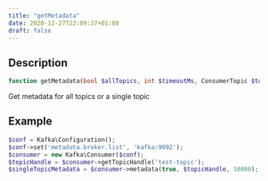 ```yaml
---
title: "getMetadata"
date: 2020-12-27T22:09:37+01:00
draft: false
---
```

## Description
```php
function getMetadata(bool $allTopics, int $timeoutMs, ConsumerTopic $topic = null): Metadata {}
```
Get metadata for all topics or a single topic
## Example
```php
$conf = Kafka\Configuration();
$conf->set('metadata.broker.list', 'kafka:9092');
$consumer = new Kafka\Consumer($conf);
$topicHandle = $consumer->getTopicHandle('test-topic');
$singleTopicMetadata = $consumer->metadata(true, $topicHandle, 10000);
```